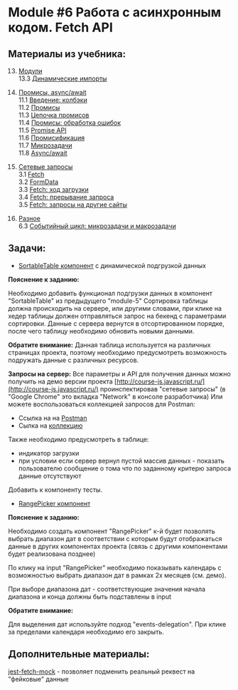 # Module #6 Работа с асинхронным кодом. Fetch API

## Материалы из учебника:

13. [Модули](https://learn.javascript.ru/modules)  
    13.3 [Динамические импорты](https://learn.javascript.ru/modules-dynamic-imports)  

11. [Промисы, async/await](https://learn.javascript.ru/async)  
    11.1 [Введение: колбэки](https://learn.javascript.ru/callbacks)  
    11.2 [Промисы](https://learn.javascript.ru/promise-basics)  
    11.3 [Цепочка промисов](https://learn.javascript.ru/promise-chaining)  
    11.4 [Промисы: обработка ошибок](https://learn.javascript.ru/promise-error-handling)  
    11.5 [Promise API](https://learn.javascript.ru/promise-api)  
    11.6 [Промисификация](https://learn.javascript.ru/promisify)  
    11.7 [Микрозадачи](https://learn.javascript.ru/microtask-queue)  
    11.8 [Async/await](https://learn.javascript.ru/async-await)  

3. [Сетевые запросы](https://learn.javascript.ru/network)  
    3.1 [Fetch](https://learn.javascript.ru/fetch)  
    3.2 [FormData](https://learn.javascript.ru/formdata)  
    3.3 [Fetch: ход загрузки](https://learn.javascript.ru/fetch-progress)  
    3.4 [Fetch: прерывание запроса](https://learn.javascript.ru/fetch-abort)  
    3.5 [Fetch: запросы на другие сайты](https://learn.javascript.ru/fetch-crossorigin)  

6. [Разное](https://learn.javascript.ru/ui-misc)  
    6.3 [Событийный цикл: микрозадачи и макрозадачи](https://learn.javascript.ru/event-loop)  
        
## Задачи: 

* [SortableTable компонент](https://glitch.com/edit/#!/sortable-dynamic-table) с динамической подгрузкой данных

**Пояснение к заданию:**  

Необходимо добавить функционал подгрузки данных в компонент "SortableTable" из предыдущего "module-5"
Сортировка таблицы должна происходить на сервере, или другими словами, при клике на хедер таблицы 
должен отправляться запрос на бекенд с параметрами сортировки. 
Данные с сервера вернутся в отсортированном порядке, после чего таблицу необходимо обновить новыми данными.

**Обратите внимание:**
Данная таблица используется на различных страницах проекта, поэтому необходимо предусмотреть
возможность подружать данные с различных ресурсов.

**Запросы на сервер:**
Все параметры и API для получения данных можно получить на демо версии проекта [http://course-js.javascript.ru/](http://course-js.javascript.ru/)
проинспектировав "сетевые запросы" (в "Google Chrome" это вкладка "Network" в консоле разработчика)
Или можете воспользоваться коллекцией запросов для Postman:

* Ссылка на на [Postman](https://www.postman.com/) 
* Сылка на [коллекцию](https://www.getpostman.com/collections/dab8883d8bcf22395942)

Также необходимо предусмотреть в таблице:
* индикатор загрузки
* при условии если сервер вернул пустой массив данных - показать пользователю сообщение о тома что 
по заданному критерю запроса данные отсутствуют

Добавить к компоненту тесты.

* [RangePicker компонент](https://glitch.com/edit/#!/rangepicker-component-lizard-plantain)

**Пояснение к заданию:**  

Необходимо создать компонент "RangePicker" к-й будет позволять выбрать диапазон дат в соответствии с 
которым будут отображаться данные в других компонентах проекта (связь с другими компонентами будет реализована позднее)

По клику на input "RangePicker" необходимо показывать календарь с возможностью выбрать диапазон дат
в рамках 2х месяцев (см. демо).

При выборе диапазона дат - соответствующие значения начала диапазона и конца должны быть подставлены в input 

**Обратите внимание:**

Для выделения дат используйте подход "events-delegation".
При клике за пределами календаря необходимо его закрыть.

## Дополнительные материалы:

[jest-fetch-mock](https://www.npmjs.com/package/jest-fetch-mock) - позволяет подменить реальный реквест на "фейковые" данные
